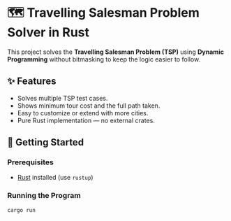 # 🗺️ Travelling Salesman Problem Solver in Rust

This project solves the **Travelling Salesman Problem (TSP)** using **Dynamic Programming** without bitmasking to keep the logic easier to follow.

## ✨ Features

- Solves multiple TSP test cases.
- Shows minimum tour cost and the full path taken.
- Easy to customize or extend with more cities.
- Pure Rust implementation — no external crates.

## 🚀 Getting Started

### Prerequisites

- [Rust](https://www.rust-lang.org/tools/install) installed (use `rustup`)

### Running the Program

```bash
cargo run
